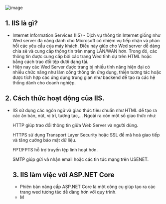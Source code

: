 ![image](https://user-images.githubusercontent.com/111720261/190053551-366dec2a-4dc5-416a-bd98-029c21e08acd.png)

## 1. IIS là gì?
* Internet Information Services (IIS) - Dịch vụ thông tin Internet giống như Wed server đa năng dành cho Microsoft có nhiệm vụ tiếp nhận và phản hồi các yêu cầu của máy khách. Điều này giúp cho Wed server dễ dàng chia sẻ và cung cấp thông tin trên mạng LAN/WAN hơn. Trong đó, các thông tin được cung cấp bởi các trang Wed tĩnh dự trên HTML hoặc bằng cách trao đổi tệp dưới dạng tải.
* Hiện nay các Wed Server được trang bị  nhiều tính năng hiện đại có nhiều chức năng như làm cổng thông tin ứng dụng, thiện tương tác hoặc được tích hợp các ứng dụng trung gian như backend để tạo ra các hệ thống dành cho doanh nghiệp.
## 2. Cách thức hoạt động của IIS.
* IIS sử dụng các ngôn ngữ và giao thức tiêu chuẩn như HTML để tạo ra các ăn bản, nút, vị trí, tương tác,... Ngoài ra còn một số giao thức như: 

  HTTP giúp trao đổi thông tin giữa Web Server và người dùng.
  
  HTTPS sử dụng Transport Layer Security hoặc SSL để mã hoá giao tiếp và tăng cường bảo mật dữ liệu.
  
  FPT/FPTS hỗ trợ truyền tệp linh hoạt hơn.
  
  SMTP giúp gửi và nhận email hoặc các tin tức mạng trên USENET.
  
  ## 3. IIS làm việc với ASP.NET Core
  * Phiên bản nâng cấp ASP.NET Core là một công cụ giúp tạo ra các trang wed tương tác dễ dàng hơn với quy trình.
  * M
